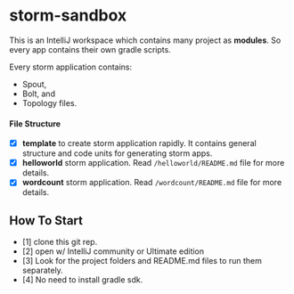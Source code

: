# storm-sandbox
This is an IntelliJ workspace which contains many project as **modules**. So every app contains their own gradle scripts.

Every storm application contains:
 * Spout,
 * Bolt, and
 * Topology files.

#### File Structure

- [x] **template** to create storm application rapidly. It contains general structure and code units for generating storm apps. 
- [x] **helloworld** storm application. Read `/helloworld/README.md` file for more details.
- [x] **wordcount** storm application. Read `/wordcount/README.md` file for more details. 

## How To Start
- [1] clone this git rep.
- [2] open w/ IntelliJ community or Ultimate edition
- [3] Look for the project folders and README.md files to run them separately.
- [4] No need to install gradle sdk. 
